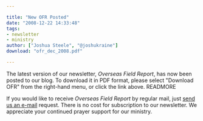 ```yaml
---

title: "New OFR Posted"
date: "2008-12-22 14:33:48"
tags:
- newsletter
- ministry
author: ["Joshua Steele", "@joshukraine"]
download: "ofr_dec_2008.pdf"

---
```


The latest version of our newsletter, *Overseas Field Report*, has now been posted to our blog. To download it in PDF format, please select "Download OFR" from the right-hand menu, or click the link above. READMORE

If you would like to receive *Overseas Field Report* by regular mail, just <a href="http://www.OFReport.com/contact/">send us an e-mail</a> request. There is no cost for subscription to our newsletter. We appreciate your continued prayer support for our ministry.
